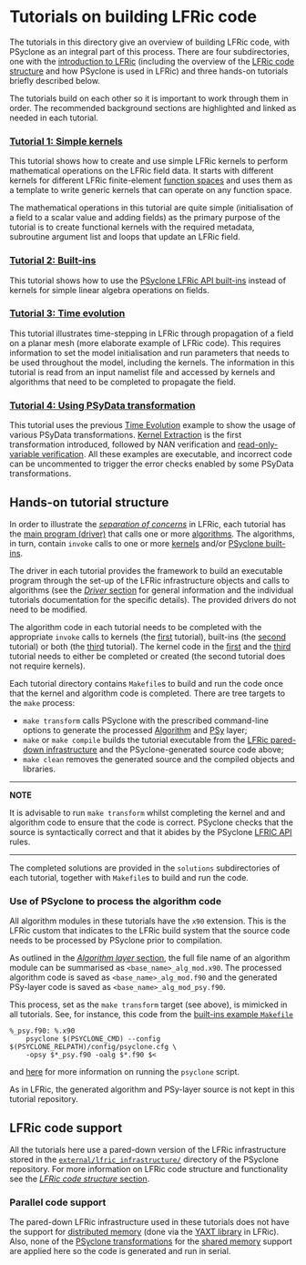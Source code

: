 # Tutorials on building LFRic code

The tutorials in this directory give an overview of building LFRic code,
with PSyclone as an integral part of this process. There are four
subdirectories, one with the
[introduction to LFRic](background/LFRic_intro.md) (including the
overview of the [LFRic code structure](background/LFRic_structure.md)
and how PSyclone is used in LFRic) and three hands-on tutorials briefly
described below.

The tutorials build on each other so it is important to work through
them in order. The recommended background sections are highlighted and
linked as needed in each tutorial.

### [Tutorial 1: Simple kernels](1_simple_kernels)

This tutorial shows how to create and use simple LFRic kernels to
perform mathematical operations on the LFRic field data. It starts with
different kernels for different LFRic finite-element [function spaces](
https://psyclone.readthedocs.io/en/latest/user_guide/lfric.html#lfric-function-space)
and uses them as a template to write generic kernels that can
operate on any function space.

The mathematical operations in this tutorial are quite simple (initialisation
of a field to a scalar value and adding fields) as the primary purpose of
the tutorial is to create functional kernels with the required metadata,
subroutine argument list and loops that update an LFRic field.

### [Tutorial 2: Built-ins](2_built_ins)

This tutorial shows how to use the [PSyclone LFRic API built-ins](
https://psyclone.readthedocs.io/en/latest/user_guide/lfric.html#built-ins)
instead of kernels for simple linear algebra operations on fields.

### [Tutorial 3: Time evolution](3_time_evolution)

This tutorial illustrates time-stepping in LFRic through propagation of a
field on a planar mesh (more elaborate example of LFRic code). This requires
information to set the model initialisation and run parameters that needs to
be used throughout the model, including the kernels. The information in this
tutorial is read from an input namelist file and accessed by kernels and
algorithms that need to be completed to propagate the field.

### [Tutorial 4: Using PSyData transformation](4_psydata)

This tutorial uses the previous [Time Evolution](#tutorial-3-time-evolution)
example to show the usage of various
PSyData transformations. [Kernel Extraction](
https://psyclone.readthedocs.io/en/latest/user_guide/psyke.html)
is the first transformation
introduced, followed by NAN verification
and [read-only-variable verification](
https://psyclone.readthedocs.io/en/latest/user_guide/psy_data.html#value-range-check).
All these examples are executable, and incorrect code can be uncommented to
trigger the error checks enabled by some PSyData transformations.

## Hands-on tutorial structure

In order to illustrate the [*separation of concerns*](
background/LFRic_intro.md#separation-of-concerns) in LFRic, each tutorial
has the [main program (driver)](background/LFRic_structure.md#driver-layer)
that calls one or more [algorithms](
background/LFRic_structure.md#algorithm-layer). The
algorithms, in turn, contain `invoke` calls to one or more [kernels](
background/LFRic_structure.md#kernel-layer) and/or [PSyclone built-ins](
https://psyclone.readthedocs.io/en/latest/user_guide/lfric.html#built-ins).

The driver in each tutorial provides the framework to build an executable
program through the set-up of the LFRic infrastructure objects and calls
to algorithms (see the [*Driver* section](
background/LFRic_structure.md#driver-layer) for general information and
the individual tutorials documentation for the specific details). The
provided drivers do not need to be modified.

The algorithm code in each tutorial needs to be completed with the
appropriate `invoke` calls to kernels (the [first](1_simple_kernels)
tutorial), built-ins (the [second](2_built_ins) tutorial) or both (the
[third](3_time_evolution) tutorial). The kernel code in the
[first](1_simple_kernels) and the [third](3_time_evolution) tutorial
needs to either be completed or created (the second tutorial does not
require kernels).

Each tutorial directory contains `Makefile`s to build and run the
code once that the kernel and algorithm code is completed. There are
tree targets to the `make` process:

* `make transform` calls PSyclone with the prescribed command-line options
  to generate the processed [Algorithm](
  background/LFRic_structure.md#algorithm-layer) and [PSy](
  background/LFRic_structure.md#psy-layer) layer;
* `make` or `make compile` builds the tutorial executable from the
  [LFRic pared-down infrastructure](#lfric-code-support) and the
  PSyclone-generated source code above;
* `make clean` removes the generated source and the compiled objects
  and libraries.

---
**NOTE**

It is advisable to run `make transform` whilst completing the kernel and
and algorithm code to ensure that the code is correct. PSyclone checks
that the source is syntactically correct and that it abides by the
PSyclone [LFRIC API](
https://psyclone.readthedocs.io/en/latest/user_guide/lfric.html) rules.

---

The completed solutions are provided in the `solutions`
subdirectories of each tutorial, together with `Makefile`s to build
and run the code.

### Use of PSyclone to process the algorithm code

All algorithm modules in these tutorials have the `x90` extension. This
is the LFRic custom that indicates to the LFRic build system that the
source code needs to be processed by PSyclone prior to compilation.

As outlined in the [*Algorithm layer* section](
background/LFRic_structure.md#algorithm-layer), the full file name of an
algorithm module can be summarised as `<base_name>_alg_mod.x90`. The
processed algorithm code is saved as `<base_name>_alg_mod.f90` and the
generated PSy-layer code is saved as `<base_name>_alg_mod_psy.f90`.

This process, set as the `make transform` target (see above), is mimicked
in all tutorials. See, for instance, this code from the
[built-ins example `Makefile`](2_built_ins/Makefile)

```make
%_psy.f90: %.x90
    psyclone $(PSYCLONE_CMD) --config $(PSYCLONE_RELPATH)/config/psyclone.cfg \
    -opsy $*_psy.f90 -oalg $*.f90 $<
```

and [here](
https://psyclone.readthedocs.io/en/latest/user_guide/psyclone_command.html) for more
information on running the `psyclone` script.

As in LFRic, the generated algorithm and PSy-layer source is not kept in
this tutorial repository.

## LFRic code support

All the tutorials here use a pared-down version of the LFRic infrastructure
stored in the [`external/lfric_infrastructure/`](
../../../../external/lfric_infrastructure/README.md)
directory of the PSyclone repository. For more information on LFRic code
structure and functionality see the [*LFRic code structure* section](
background/LFRic_structure.md).

### Parallel code support

The pared-down LFRic infrastructure used in these tutorials does not
have the support for [distributed memory](../distributed_memory) (done
via the [YAXT library](
https://dkrz-sw.gitlab-pages.dkrz.de/yaxt) in LFRic). Also, none of
the [PSyclone transformations](
https://psyclone.readthedocs.io/en/latest/user_guide/transformations.html) for
the [shared memory](../single_node) support are applied here so the
code is generated and run in serial.
